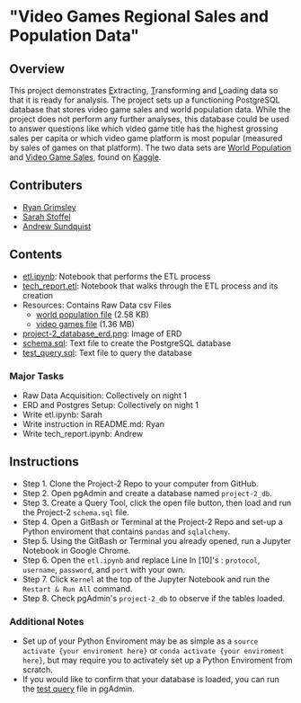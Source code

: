 # "Video Games Regional Sales and Population Data"
## Overview
This project demonstrates <u>E</u>xtracting, <u>T</u>ransforming and <u>L</u>oading data so that it is ready for analysis. The project sets up a functioning PostgreSQL database that stores video game sales and world population data. While the project does not perform any further analyses, this database could be used to answer questions like which video game title has the  highest grossing sales per capita or which video game platform is most popular (measured by sales of games on that platform). The two data sets are [World Population](https://www.kaggle.com/datasets/iamsouravbanerjee/world-population-dataset) and [Video Game Sales](https://www.kaggle.com/datasets/gregorut/videogamesales), found on [Kaggle](https://www.kaggle.com/). 
## Contributers
- [Ryan Grimsley](https://github.com/Grimsbear)
- [Sarah Stoffel](https://github.com/17sarahstoffel)
- [Andrew Sundquist](https://github.com/asundquistdavis)
## Contents
- [etl.ipynb](/etl.ipynb): Notebook that performs the ETL process
- [tech_report.etl](/tech_report.ipynb): Notebook that walks through the ETL process and its creation
- Resources: Contains Raw Data csv Files
    - [world population file](#link) (2.58 KB)
    - [video games file](#link) (1.36 MB)
- [project-2_database_erd.png](/project-2_database_erd.png): Image of ERD
- [schema.sql](/schema.sql): Text file to create the PostgreSQL database
- [test_query.sql](/test_query.sql): Text file to query the database
### Major Tasks
- Raw Data Acquisition: Collectively on night 1
- ERD and Postgres Setup: Collectively on night 1
- Write etl.ipynb: Sarah
- Write instruction in README.md: Ryan
- Write tech_report.ipynb: Andrew
## Instructions
- Step 1. Clone the Project-2 Repo to your computer from GitHub.
- Step 2. Open pgAdmin and create a database named ``project-2_db``.
- Step 3. Create a Query Tool, click the open file button, then load and run the Project-2 ``schema.sql`` file.
- Step 4. Open a GitBash or Terminal at the Project-2 Repo and set-up a Python enviroment that contains ``pandas`` and ``sqlalchemy``.
- Step 5. Using the GitBash or Terminal you already opened, run a Jupyter Notebook in Google Chrome.
- Step 6. Open the ``etl.ipynb`` and replace Line In [10]'s : ``protocol``, ``username``, ``password``, and ``port`` with your own.
- Step 7. Click ``Kernel`` at the top of the Jupyter Notebook and run the ``Restart & Run All`` command.
- Step 8. Check pgAdmin's ``project-2_db`` to observe if the tables loaded.

### Additional Notes
- Set up of your Python Enviroment may be as simple as a ``source activate {your enviroment here}`` or ``conda activate {your enviroment here}``, but may require you to activately set up a Python Enviroment from scratch.
- If you would like to confirm that your database is loaded, you can run the [test query](test_query.sql) file in pgAdmin.